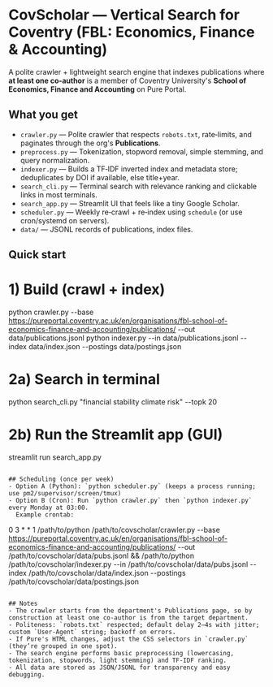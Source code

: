 # CovScholar — Vertical Search for Coventry (FBL: Economics, Finance & Accounting)

A polite crawler + lightweight search engine that indexes publications where **at least one co‑author**
is a member of Coventry University's **School of Economics, Finance and Accounting** on Pure Portal.

## What you get
- `crawler.py` — Polite crawler that respects `robots.txt`, rate‑limits, and paginates through the org's **Publications**.
- `preprocess.py` — Tokenization, stopword removal, simple stemming, and query normalization.
- `indexer.py` — Builds a TF‑IDF inverted index and metadata store; deduplicates by DOI if available, else title+year.
- `search_cli.py` — Terminal search with relevance ranking and clickable links in most terminals.
- `search_app.py` — Streamlit UI that feels like a tiny Google Scholar.
- `scheduler.py` — Weekly re‑crawl + re‑index using `schedule` (or use cron/systemd on servers).
- `data/` — JSONL records of publications, index files.

## Quick start

# 1) Build (crawl + index)
python crawler.py --base https://pureportal.coventry.ac.uk/en/organisations/fbl-school-of-economics-finance-and-accounting/publications/ --out data/publications.jsonl
python indexer.py --in data/publications.jsonl --index data/index.json --postings data/postings.json

# 2a) Search in terminal
python search_cli.py "financial stability climate risk" --topk 20

# 2b) Run the Streamlit app (GUI)
streamlit run search_app.py
```

## Scheduling (once per week)
- Option A (Python): `python scheduler.py` (keeps a process running; use pm2/supervisor/screen/tmux)
- Option B (Cron): Run `python crawler.py` then `python indexer.py` every Monday at 03:00.
  Example crontab:
  ```
  0 3 * * 1 /path/to/python /path/to/covscholar/crawler.py --base https://pureportal.coventry.ac.uk/en/organisations/fbl-school-of-economics-finance-and-accounting/publications/ --out /path/to/covscholar/data/pubs.jsonl && /path/to/python /path/to/covscholar/indexer.py --in /path/to/covscholar/data/pubs.jsonl --index /path/to/covscholar/data/index.json --postings /path/to/covscholar/data/postings.json
  ```

## Notes
- The crawler starts from the department's Publications page, so by construction at least one co‑author is from the target department.
- Politeness: `robots.txt` respected; default delay 2–4s with jitter; custom `User-Agent` string; backoff on errors.
- If Pure's HTML changes, adjust the CSS selectors in `crawler.py` (they’re grouped in one spot).
- The search engine performs basic preprocessing (lowercasing, tokenization, stopwords, light stemming) and TF‑IDF ranking.
- All data are stored as JSON/JSONL for transparency and easy debugging.
